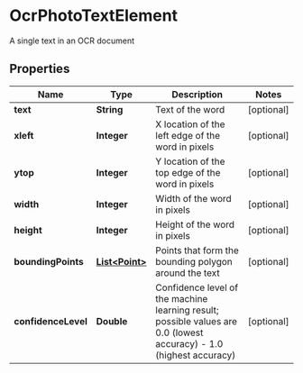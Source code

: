 

# OcrPhotoTextElement

A single text in an OCR document
## Properties

Name | Type | Description | Notes
------------ | ------------- | ------------- | -------------
**text** | **String** | Text of the word |  [optional]
**xleft** | **Integer** | X location of the left edge of the word in pixels |  [optional]
**ytop** | **Integer** | Y location of the top edge of the word in pixels |  [optional]
**width** | **Integer** | Width of the word in pixels |  [optional]
**height** | **Integer** | Height of the word in pixels |  [optional]
**boundingPoints** | [**List&lt;Point&gt;**](Point.md) | Points that form the bounding polygon around the text |  [optional]
**confidenceLevel** | **Double** | Confidence level of the machine learning result; possible values are 0.0 (lowest accuracy) - 1.0 (highest accuracy) |  [optional]



